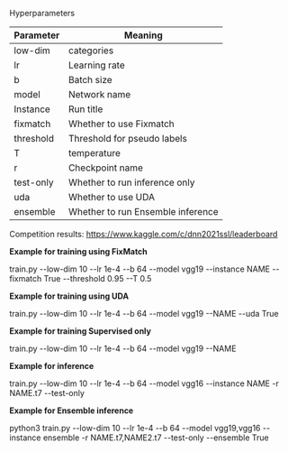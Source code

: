 ﻿Hyperparameters



|Parameter|Meaning|
| - | - |
|low-dim|categories|
|lr|Learning rate|
|b|Batch size|
|model|Network name|
|Instance|Run title|
|fixmatch|Whether to use Fixmatch|
|threshold|Threshold for pseudo labels|
|T|temperature|
|r|Checkpoint name|
|test-only|Whether to run inference only|
|uda|Whether to use UDA|
|ensemble|Whether to run Ensemble inference|

Competition results:
https://www.kaggle.com/c/dnn2021ssl/leaderboard

**Example for training using FixMatch**

train.py --low-dim 10 --lr 1e-4 --b 64 --model vgg19 --instance NAME --fixmatch True --threshold 0.95 --T 0.5

**Example for training using UDA**

train.py --low-dim 10 --lr 1e-4 --b 64 --model vgg19 --NAME --uda True

**Example for training Supervised only**

train.py --low-dim 10 --lr 1e-4 --b 64 --model vgg19 --NAME

**Example for inference**

train.py --low-dim 10 --lr 1e-4 --b 64 --model vgg16 --instance NAME -r NAME.t7 --test-only

**Example for Ensemble inference**

python3 train.py --low-dim 10 --lr 1e-4 --b 64 --model vgg19,vgg16 --instance ensemble -r NAME.t7,NAME2.t7 --test-only --ensemble True
